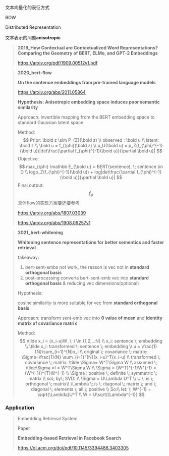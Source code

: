 文本向量化的表征方式

BOW

Distributed Representation

文本表示的问题**anisotropic**

> **2019_How Contextual are Contextualized Word Representations? Comparing the Geometry of BERT, ELMo, and GPT-2 Embeddings**
>
> https://arxiv.org/pdf/1909.00512v1.pdf
>
> 

> **2020_bert-flow**
>
> **On the sentence embeddings from pre-trained language models**
>
> https://arxiv.org/abs/2011.05864
>
> **Hypothesis: Anisotropic embedding space induces poor semantic similarity** 
>
> Approach: Invertible mapping from the BERT embedding space to standard Gaussian latent space.
>
> Method: 
> $$
> Prior: \bold z \sim P_{Z}(\bold z)
> \\
> observed : \bold u
> \\
> latent: \bold z
> \\
> \bold u = f_{\phi}(\bold z)
> \\
> p_U(\bold u) = p_Z(f_{\phi}^{-1}(\bold u))|det\frac{\partial f_{\phi}^{-1}(\bold u)}{\partial \bold u}|
> $$
> Objective:
> $$
> max_{\phi} \mathbb E_{\bold u} = BERT(sentence), \; sentence \in D
> \\
> logp_Z(f_{\phi}^{-1}(\bold u)) + log|det\frac{\partial f_{\phi}^{-1}(\bold u)}{\partial \bold u}|
> $$
> Final output: 
> $$
> f_{\phi}
> $$
> 具体flow的实现方案要还要参考
>
> https://arxiv.org/abs/1807.03039
>
> https://arxiv.org/abs/1908.09257v1



> **2021_bert-whitening**
>
> **Whitening sentence representations for better sementics and faster retrieval**
>
> takeaway:
>
> 1. bert-sent-embs not work, the reason is vec not in **standard orthogonal basis**
> 2. post-processing converts bert-sent-emb vec into **standard orthogonal basis** & reducing vec dimensions(optional)
>
> Hypothesis:
>
> cosine similarity is more suitable for vec from **standard orthogonal basis**
>
> Approach: transform sent-emb vec into **0 value of mean** and **identity matrix of covariance matrix**
>
> Method:
> $$
> \tilde x_i = (x_i-u)W ,\; i \in {1,2,...N} \\
> x_i: sentence \; embedding \\
> \tilde x_i: transformed \; sentence \; embedding
> \\
> u = \frac{1}{N}\sum_{i=1}^{N}x_i
> \\
> original \; covariance \; matrix: \Sigma=\frac{1}{N} \sum_{i=1}^{N}(x_i-u)^T(x_i-u)
> \\
> transformed \; covariance \; matrix: \tilde \Sigma= W^T\Sigma W 
> \\
> assumed \;   \tilde\Sigma =I = W^T\Sigma W 
> \\
> \Sigma = (W^T)^{-1}W^{-1} = (W^{-1})^{T}W^{-1}
> \\
> \Sigma : positive \; definite \; symmetric \; matrix
> \\
> so\; by\; SVD:
> \\
> \Sigma = U\Lambda U^T
> \\ 
> U \; is \; orthogonal \; matrix\\
> \Lambda \; is \; diagonal \; matrix \; and \; diagonal \; elements \; all \; positive
> \\
> So:\\
> let: \; W^{-1} = \sqrt{\Lambda}U^T \\
> W = U\sqrt{\Lambda^{-1}}
> $$
> 





### Application

> Embedding Retrieval System
>
> Paper
>
> **Embedding-based Retrieval in Facebook Search**
>
> https://dl.acm.org/doi/pdf/10.1145/3394486.3403305